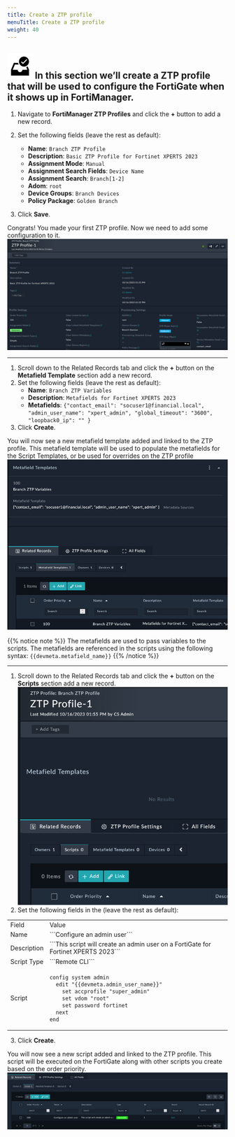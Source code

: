 ```yaml
---
title: Create a ZTP profile
menuTitle: Create a ZTP profile
weight: 40
---
```


![search_icon](check_box.svg)
In this section we’ll create a ZTP profile that will be used to configure the FortiGate when it shows up in FortiManager.
---

1. Navigate to **FortiManager ZTP Profiles** and click the **+** button to add a new record.
2. Set the following fields (leave the rest as default):
    - **Name**: ```Branch ZTP Profile```
    - **Description**: ```Basic ZTP Profile for Fortinet XPERTS 2023```
    - **Assignment Mode**: ```Manual```
    - **Assignment Search Fields**: ```Device Name```
    - **Assignment Search**: ```Branch[1-2]```
    - **Adom**: ```root```
    - **Device Groups**: ```Branch Devices```
    - **Policy Package**: ```Golden Branch```

3. Click **Save**.

Congrats! You made your first ZTP profile. Now we need to add some configuration to it.
![ZTP Profile](ztp_profile.png)

---
<!---
Create a Metafield Template for the ZTP Profile
-->
1. Scroll down to the Related Records tab and click the **+** button on the **Metafield Template** section add a new record.
2. Set the following fields (leave the rest as default):
    - **Name**: ```Branch ZTP Variables```
    - **Description**: ```Metafields for Fortinet XPERTS 2023```
    - **Metafields**: ```{"contact_email": "socuser1@financial.local", "admin_user_name": "xpert_admin", "global_timeout": "3600", "loopback0_ip": "" }```
3. Click **Create**.

You will now see a new metafield template added and linked to the ZTP profile. This metafield template will be used to populate the metafields for the Script Templates, or be used for overrides on the ZTP profile
![Metafield Template](metafield_template.png)

{{% notice note %}}
The metafields are used to pass variables to the scripts. The metafields are referenced in the scripts using the following syntax: `{{devmeta.metafield_name}}`
{{% /notice %}}

---
1. Scroll down to the Related Records tab and click the **+** button on the **Scripts** section add a new record.
![Add ZTP Profile Script](add_ztp_profile_script.png)
2. Set the following fields in the (leave the rest as default):

<table>
<tr>
<td> Field </td> <td> Value </td>
</tr>
<tr>

<tr>
<td> Name </td> <td> ```Configure an admin user``` </td>
</tr>
<tr>
<td> Description </td> <td> ```This script will create an admin user on a FortiGate for Fortinet XPERTS 2023``` </td>
</tr>
<tr>
<td> Script Type </td> <td> ```Remote CLI``` </td>
</tr>
<tr>
<td> Script </td> <td> 

```
config system admin
  edit "{{devmeta.admin_user_name}}"
    set accprofile "super_admin"
    set vdom "root"
    set password fortinet
  next
end
``` 

</td>
</tr>
</table> 


3. Click **Create**.

You will now see a new script added and linked to the ZTP profile. This script will be executed on the FortiGate along with other scripts you create based on the order priority.
![CLI Script ZTP Profile](cli_script_ztp_profile.png)
